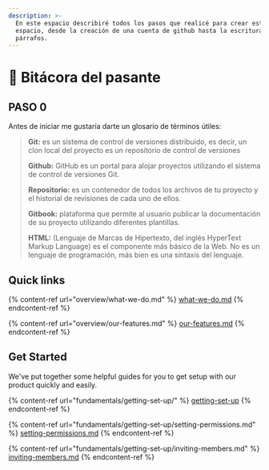 ```yaml
---
description: >-
  En este espacio describiré todos los pasos que realicé para crear este
  espacio, desde la creación de una cuenta de github hasta la escritura de estos
  párrafos.
---
```


# 👋 Bitácora del pasante

## PASO 0

Antes de iniciar me gustaría darte un glosario de términos útiles:

> **Git:** es un sistema de control de versiones distribuido, es decir, un clon local del proyecto es un repositorio de control de versiones
>
> **Github:** GitHub es un portal para alojar proyectos utilizando el sistema de control de versiones Git.
>
> **Repositorio:** es un contenedor de todos los archivos de tu proyecto y el historial de revisiones de cada uno de ellos.
>
> **Gitbook:** plataforma que permite al usuario publicar la documentación de su proyecto utilizando diferentes plantillas.
>
> **HTML:** (Lenguaje de Marcas de Hipertexto, del inglés HyperText Markup Language) es el componente más básico de la Web. No es un lenguaje de programación, más bien es una sintaxis del lenguaje.



## Quick links

{% content-ref url="overview/what-we-do.md" %}
[what-we-do.md](overview/what-we-do.md)
{% endcontent-ref %}

{% content-ref url="overview/our-features.md" %}
[our-features.md](overview/our-features.md)
{% endcontent-ref %}

## Get Started

We've put together some helpful guides for you to get setup with our product quickly and easily.

{% content-ref url="fundamentals/getting-set-up/" %}
[getting-set-up](fundamentals/getting-set-up/)
{% endcontent-ref %}

{% content-ref url="fundamentals/getting-set-up/setting-permissions.md" %}
[setting-permissions.md](fundamentals/getting-set-up/setting-permissions.md)
{% endcontent-ref %}

{% content-ref url="fundamentals/getting-set-up/inviting-members.md" %}
[inviting-members.md](fundamentals/getting-set-up/inviting-members.md)
{% endcontent-ref %}

